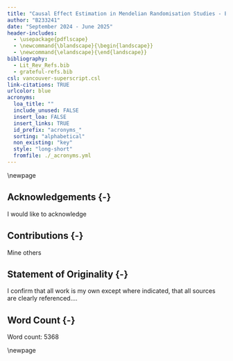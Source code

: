 ```yaml
---
title: "Causal Effect Estimation in Mendelian Randomisation Studies - Evaluating a Novel Bayesian Approach To Genetic Pleiotropy Versus Established Weighted Median Methodology"
author: "B233241"
date: "September 2024 - June 2025"
header-includes:
  - \usepackage{pdflscape}
  - \newcommand{\blandscape}{\begin{landscape}}
  - \newcommand{\elandscape}{\end{landscape}}
bibliography: 
  - Lit_Rev_Refs.bib
  - grateful-refs.bib
csl: vancouver-superscript.csl
link-citations: TRUE
urlcolor: blue
acronyms:
  loa_title: ""
  include_unused: FALSE
  insert_loa: FALSE
  insert_links: TRUE
  id_prefix: "acronyms_"
  sorting: "alphabetical"
  non_existing: "key"
  style: "long-short"
  fromfile: ./_acronyms.yml
---
```


\newpage

## Acknowledgements {-}

I would like to acknowledge


## Contributions {-}

Mine others

## Statement of Originality {-}

I confirm that all work is my own except where indicated, that all sources are clearly referenced....


## Word Count {-}

Word count: 
5368
<!-- + wordcountaddin::word_count("9_Appendices.Rmd")  -->

\newpage
